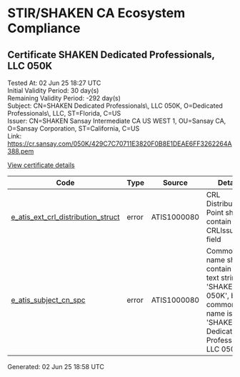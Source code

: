 # STIR/SHAKEN CA Ecosystem Compliance

## Certificate SHAKEN Dedicated Professionals, LLC 050K

Tested At: 02 Jun 25 18:27 UTC\
Initial Validity Period: 30 day(s)\
Remaining Validity Period: -292 day(s)\
Subject: CN=SHAKEN Dedicated Professionals\\, LLC 050K, O=Dedicated Professionals\\, LLC, ST=Florida, C=US\
Issuer: CN=SHAKEN Sansay Intermediate CA US WEST 1, OU=Sansay CA, O=Sansay Corporation, ST=California, C=US\
Link: https://cr.sansay.com/050K/429C7C70711E3820F0B8E1DEAE6FF3262264A388.pem

[View certificate details](https://x509.io/?cert=MIIC3TCCAoOgAwIBAgIUQpx8cHEeOCDwuOHerm%2FzJiJko4gwCgYIKoZIzj0EAwIwgYUxCzAJBgNVBAYTAlVTMRMwEQYDVQQIDApDYWxpZm9ybmlhMRswGQYDVQQKDBJTYW5zYXkgQ29ycG9yYXRpb24xEjAQBgNVBAsMCVNhbnNheSBDQTEwMC4GA1UEAwwnU0hBS0VOIFNhbnNheSBJbnRlcm1lZGlhdGUgQ0EgVVMgV0VTVCAxMB4XDTI0MDcxNTE4NTc0MVoXDTI0MDgxNDE4NTc0MVoweTELMAkGA1UEBhMCVVMxEDAOBgNVBAgMB0Zsb3JpZGExJTAjBgNVBAoMHERlZGljYXRlZCBQcm9mZXNzaW9uYWxzLCBMTEMxMTAvBgNVBAMMKFNIQUtFTiBEZWRpY2F0ZWQgUHJvZmVzc2lvbmFscywgTExDIDA1MEswWTATBgcqhkjOPQIBBggqhkjOPQMBBwNCAAQIF23gdVXTz8ihuTILTXPrUpXKKVS9%2FF1EIfAmu5Nae8ZyNSTquT4DVJ4RRemo43uH5e%2BKxlBgxxfiEXyFS3FVo4HbMIHYMBYGCCsGAQUFBwEaBAowCKAGFgQwNTBLMBcGA1UdIAQQMA4wDAYKYIZIAYb%2FCQEBBDAdBgNVHQ4EFgQUtPLWW5O9ePawsOvzCOgM2v8huU0wHwYDVR0jBBgwFoAUrNOT9UNDzAq%2BRVgXE32SfNzDAUYwRwYDVR0fBEAwPjA8oDqgOIY2aHR0cHM6Ly9hdXRoZW50aWNhdGUtYXBpLmljb25lY3Rpdi5jb20vZG93bmxvYWQvdjEvY3JsMAwGA1UdEwEB%2FwQCMAAwDgYDVR0PAQH%2FBAQDAgeAMAoGCCqGSM49BAMCA0gAMEUCIQDLVbhF28I2nX7a4FKRz6mIAQ96yBf0wePidcfiipEIqQIgZpVrUHHA1CQc81aIkgsROkoWlVSixbjTGvdVsYBJrSU%3D)

| Code | Type | Source | Details |
|------|------|--------|---------|
| [e_atis_ext_crl_distribution_struct](../../ISSUES/e_atis_ext_crl_distribution_struct/README.md) | error | ATIS1000080 | CRL Distribution Point shall contain a CRLIssuer field |
| [e_atis_subject_cn_spc](../../ISSUES/e_atis_subject_cn_spc/README.md) | error | ATIS1000080 | Common name shall contain the text string 'SHAKEN 050K', but common name is 'SHAKEN Dedicated Professionals, LLC 050K' |


Generated: 02 Jun 25 18:58 UTC